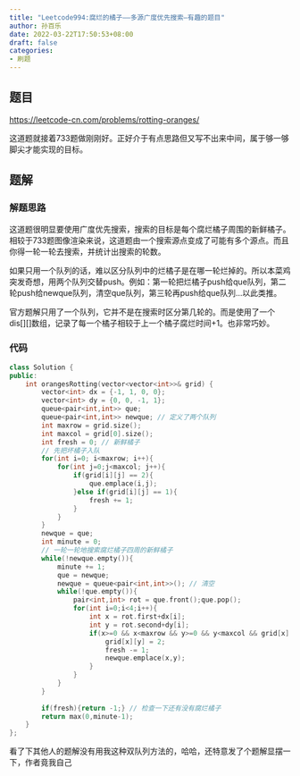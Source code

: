 ```yaml
---
title: "Leetcode994:腐烂的橘子——多源广度优先搜索—有趣的题目"
author: 孙百乐
date: 2022-03-22T17:50:53+08:00
draft: false
categories: 
- 刷题
---
```


## 题目

https://leetcode-cn.com/problems/rotting-oranges/

这道题就接着733题做刚刚好。正好介于有点思路但又写不出来中间，属于够一够脚尖才能实现的目标。

## 题解

### 解题思路

这道题很明显要使用广度优先搜索，搜索的目标是每个腐烂橘子周围的新鲜橘子。相较于733题图像渲染来说，这道题由一个搜索源点变成了可能有多个源点。而且你得一轮一轮去搜索，并统计出搜索的轮数。

如果只用一个队列的话，难以区分队列中的烂橘子是在哪一轮烂掉的。所以本菜鸡突发奇想，用两个队列交替push。例如：第一轮把烂橘子push给que队列，第二轮push给newque队列，清空que队列，第三轮再push给que队列...以此类推。

官方题解只用了一个队列，它并不是在搜索时区分第几轮的。而是使用了一个dis[][]数组，记录了每一个橘子相较于上一个橘子腐烂时间+1。也非常巧妙。

### 代码

```c++
class Solution {
public:
    int orangesRotting(vector<vector<int>>& grid) {
        vector<int> dx = {-1, 1, 0, 0};
        vector<int> dy = {0, 0, -1, 1};
        queue<pair<int,int>> que;
        queue<pair<int,int>> newque; // 定义了两个队列
        int maxrow = grid.size(); 
        int maxcol = grid[0].size();
        int fresh = 0; // 新鲜橘子
        // 先把坏橘子入队
        for(int i=0; i<maxrow; i++){
            for(int j=0;j<maxcol; j++){
                if(grid[i][j] == 2){
                    que.emplace(i,j);
                }else if(grid[i][j] == 1){
                    fresh += 1;
                }
            }
        }
        newque = que;
        int minute = 0;
        // 一轮一轮地搜索腐烂橘子四周的新鲜橘子
        while(!newque.empty()){
            minute += 1;
            que = newque;
            newque = queue<pair<int,int>>(); // 清空
            while(!que.empty()){
                pair<int,int> rot = que.front();que.pop();
                for(int i=0;i<4;i++){
                    int x = rot.first+dx[i];
                    int y = rot.second+dy[i];
                    if(x>=0 && x<maxrow && y>=0 && y<maxcol && grid[x][y]==1){
                        grid[x][y] = 2;
                        fresh -= 1;
                        newque.emplace(x,y);
                    }
                }
            }
        }
        
        if(fresh){return -1;} // 检查一下还有没有腐烂橘子
        return max(0,minute-1);
    }
};
```

看了下其他人的题解没有用我这种双队列方法的，哈哈，还特意发了个题解显摆一下，作者竟我自己



